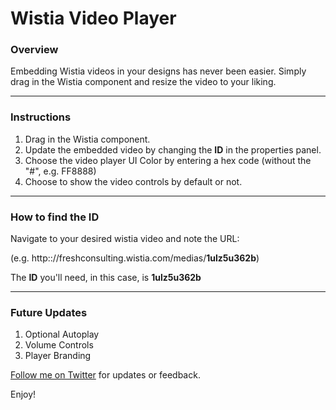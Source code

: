 # Wistia Video Player

### Overview
Embedding Wistia videos in your designs has never been easier. Simply drag in the Wistia component and resize the video to your liking.

----

### Instructions
1. Drag in the Wistia component.
2. Update the embedded video by changing the **ID** in the properties panel.
3. Choose the video player UI Color by entering a hex code (without the "#", e.g. FF8888)
4. Choose to show the video controls by default or not.

----

### How to find the ID
Navigate to your desired wistia video and note the URL:

(e.g. ht&#8203;tp:://freshconsulting.wistia.com/medias/**1ulz5u362b**)

The **ID** you'll need, in this case, is **1ulz5u362b**

----

### Future Updates
1. Optional Autoplay
2. Volume Controls
3. Player Branding

[Follow me on Twitter](https://twitter.com/tryjohnny) for updates or feedback.

Enjoy!
